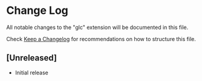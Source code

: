 # Change Log

All notable changes to the "glc" extension will be documented in this file.

Check [Keep a Changelog](http://keepachangelog.com/) for recommendations on how to structure this file.

## [Unreleased]

- Initial release